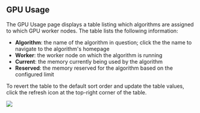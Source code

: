 ## GPU Usage

The GPU Usage page displays a table listing which algorithms are assigned to which GPU worker nodes. The table lists the following information:

*   **Algorithm**: the name of the algorithm in question; click the the name to navigate to the algorithm's homepage
*   **Worker**: the worker node on which the algorithm is running
*   **Current**: the memory currently being used by the algorithm
*   **Reserved**: the memory reserved for the algorithm based on the configured limit

To revert the table to the default sort order and update the table values, click the refresh icon at the top-right corner of the table.

![]({{site.url}}/developers/images/post_images/algo-images-admin/algo-1617984218616.png)